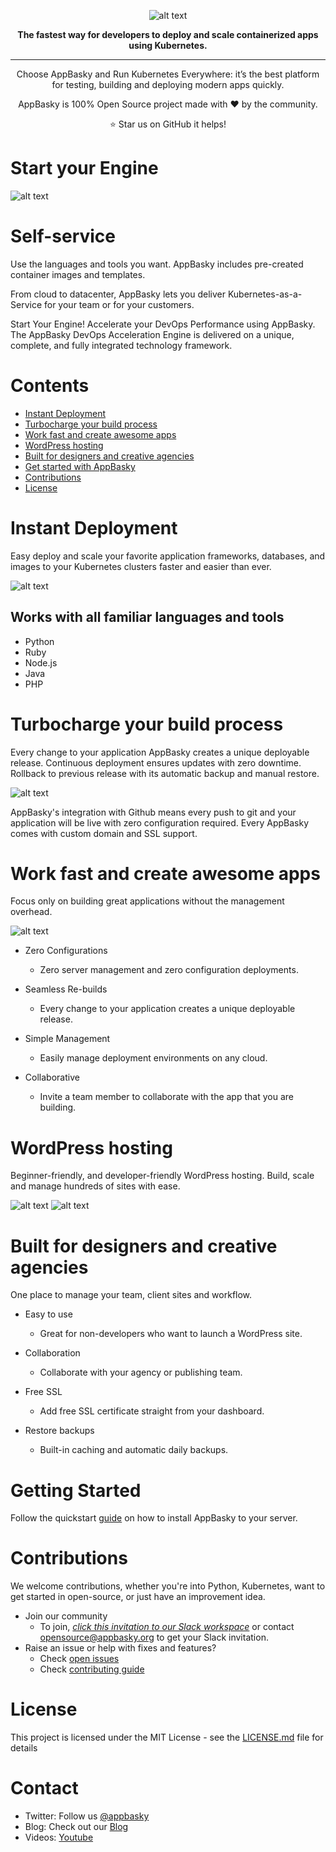 <div align="center">

![alt text](media/logo.png "AppBasky Logo")

**The fastest way for developers to deploy and scale containerized apps using Kubernetes.**

---

Choose AppBasky and Run Kubernetes Everywhere: it’s the best platform for testing, building and deploying modern apps quickly.

AppBasky is 100% Open Source project
made with ❤️ by the community.

⭐️ Star us on GitHub it helps!

</div>

# Start your Engine
![alt text](media/header.png "Start Your Engine on AppBasky")

# Self-service
Use the languages and tools you want. AppBasky includes pre-created container images and templates.

From cloud to datacenter, AppBasky lets you deliver Kubernetes-as-a-Service for your team or for your customers.

Start Your Engine! Accelerate your DevOps Performance using AppBasky.
The AppBasky DevOps Acceleration Engine is delivered on a unique, complete, and fully integrated technology framework. 

# Contents
- [Instant Deployment](#instant-deployment)
- [Turbocharge your build process](#turbocharge-your-build-process)
- [Work fast and create awesome apps](#work-fast-and-create-awesome-apps)
- [WordPress hosting](#wordpress-hosting)
- [Built for designers and creative agencies](#built-for-designers-and-creative-agencies)
- [Get started with AppBasky](#get-started-with-appbasky)
- [Contributions](#contributions)
- [License](#license)

# Instant Deployment
Easy deploy and scale your favorite application frameworks, databases, and images to your Kubernetes clusters faster and easier than ever.

![alt text](media/instant-deployment.gif "Instant Web App Deployment on AppBasky")

## Works with all familiar languages and tools
- Python
- Ruby
- Node.js
- Java
- PHP

# Turbocharge your build process
Every change to your application AppBasky creates a unique deployable release. Continuous deployment ensures updates with zero downtime. Rollback to previous release with its automatic backup and manual restore.

![alt text](media/best-product.png "The Best Products Start with AppBasky")

AppBasky's integration with Github means every push to git and your application will be live with zero configuration required. Every AppBasky comes with custom domain and SSL support.

# Work fast and create awesome apps
Focus only on building great applications without the management overhead.

![alt text](media/work-fast.png "Work fast, create awesome apps with AppBasky")

- Zero Configurations
    - Zero server management and zero configuration deployments.

- Seamless Re-builds
    - Every change to your application creates a unique deployable release.

- Simple Management
    - Easily manage deployment environments on any cloud.

- Collaborative
    - Invite a team member to collaborate with the app that you are building.

# WordPress hosting
Beginner-friendly, and developer-friendly WordPress hosting.
Build, scale and manage hundreds of sites with ease.

![alt text](media/wp-deploy.gif "Wordpress Deployment on AppBasky")
![alt text](media/wp-deploy2.png "Wordpress Application on AppBasky")

# Built for designers and creative agencies
One place to manage your team, client sites and workflow.

- Easy to use
    - Great for non-developers who want to launch a WordPress site.

- Collaboration
    - Collaborate with your agency or publishing team.

- Free SSL
    - Add free SSL certificate straight from your dashboard.

- Restore backups
    - Built-in caching and automatic daily backups.


# Getting Started
Follow the quickstart [guide](https://stagingdoc.d.appbasky.org/installation.html) on how to install AppBasky to your server. 


# Contributions
We welcome contributions, whether you're into Python, Kubernetes, want to get started in open-source, or just have an improvement idea.

- Join our community
    - To join, [*click this invitation to our Slack workspace*](https://appbasky.slack.com/join/shared_invite/zt-drjj6h81-MgGQT9_tIcr82e_zIlKPrA#/) or contact opensource@appbasky.org to get your Slack invitation.
- Raise an issue or help with fixes and features?
    - Check [open issues](https://github.com/AppBasky/appbasky/issues)
    - Check [contributing guide](https://github.com/AppBasky/appbasky/blob/master/community/CONTRIBUTING.md)


# License

This project is licensed under the MIT License - see the [LICENSE.md](https://github.com/AppBasky/appbasky/blob/master/LICENSE.md) file for details

# Contact
* Twitter: Follow us [@appbasky](https://twitter.com/AppBasky)
* Blog: Check out our [Blog](http://appbasky.org/blog)
* Videos: [Youtube](https://www.youtube.com/channel/UCz3d2uJUlzapcv9tPeeGWew)
